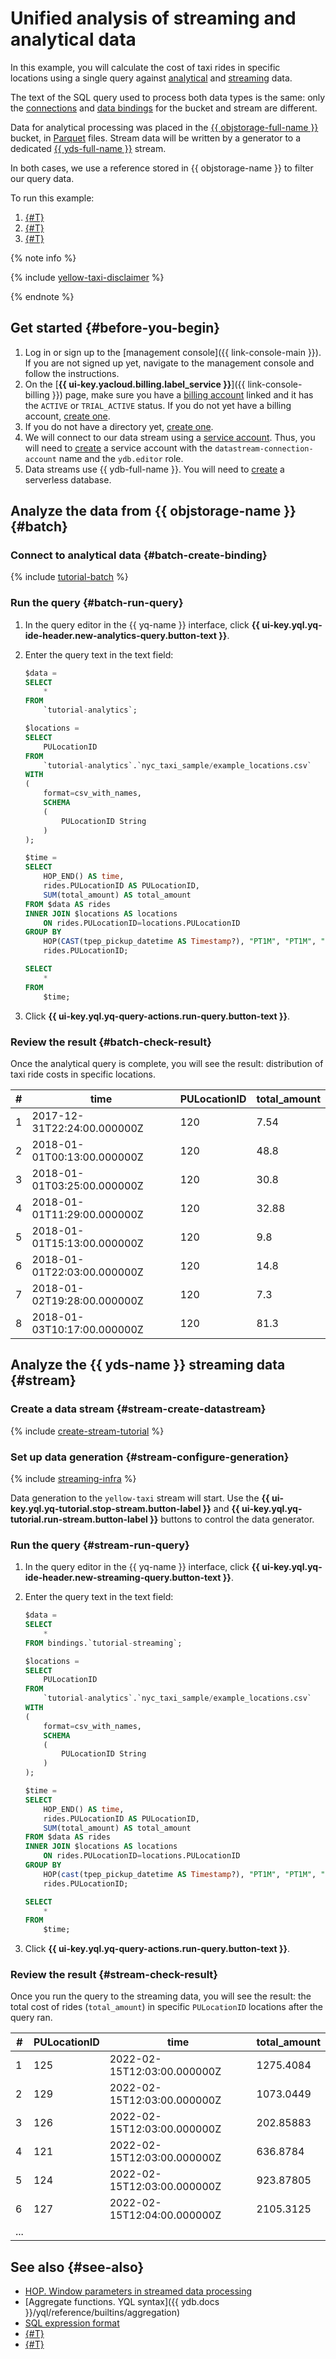 # Unified analysis of streaming and analytical data

In this example, you will calculate the cost of taxi rides in specific locations using a single query against [analytical](../concepts/batch-processing.md) and [streaming](../concepts/stream-processing.md) data.

The text of the SQL query used to process both data types is the same: only the [connections](../concepts/glossary.md#connection) and [data bindings](../concepts/glossary.md#binding) for the bucket and stream are different.

Data for analytical processing was placed in the [{{ objstorage-full-name }}](../../storage/index.yaml) bucket, in [Parquet](https://parquet.apache.org/docs/file-format/) files. Stream data will be written by a generator to a dedicated [{{ yds-full-name }}](../../data-streams/index.yaml) stream.

In both cases, we use a reference stored in {{ objstorage-name }} to filter our query data.

To run this example:

1. [{#T}](#before-you-begin)
1. [{#T}](#batch)
1. [{#T}](#stream)

{% note info %}

{% include [yellow-taxi-disclaimer](../_includes/yellow-taxi-disclaimer.md) %}

{% endnote %}

## Get started {#before-you-begin}

1. Log in or sign up to the [management console]({{ link-console-main }}). If you are not signed up yet, navigate to the management console and follow the instructions.
1. On the [**{{ ui-key.yacloud.billing.label_service }}**]({{ link-console-billing }}) page, make sure you have a [billing account](../../billing/concepts/billing-account.md) linked and it has the `ACTIVE` or `TRIAL_ACTIVE` status. If you do not yet have a billing account, [create one](../../billing/quickstart/index.md#create_billing_account).
1. If you do not have a directory yet, [create one](../../resource-manager/operations/folder/create.md).
1. We will connect to our data stream using a [service account](../../iam/concepts/users/service-accounts.md). Thus, you will need to [create](../../iam/operations/sa/create.md#create-sa) a service account with the `datastream-connection-account` name and the `ydb.editor` role.
1. Data streams use {{ ydb-full-name }}. You will need to [create](../../ydb/quickstart.md#serverless) a serverless database.

## Analyze the data from {{ objstorage-name }} {#batch}

### Connect to analytical data {#batch-create-binding}

{% include [tutorial-batch](../_includes/create-tutorial-batch-infra.md) %}

### Run the query {#batch-run-query}

1. In the query editor in the {{ yq-name }} interface, click **{{ ui-key.yql.yq-ide-header.new-analytics-query.button-text }}**.
1. Enter the query text in the text field:

   ```sql
   $data =
   SELECT
       *
   FROM
       `tutorial-analytics`;

   $locations =
   SELECT
       PULocationID
   FROM
       `tutorial-analytics`.`nyc_taxi_sample/example_locations.csv`
   WITH
   (
       format=csv_with_names,
       SCHEMA
       (
           PULocationID String
       )
   );

   $time =
   SELECT
       HOP_END() AS time,
       rides.PULocationID AS PULocationID,
       SUM(total_amount) AS total_amount
   FROM $data AS rides
   INNER JOIN $locations AS locations
       ON rides.PULocationID=locations.PULocationID
   GROUP BY
       HOP(CAST(tpep_pickup_datetime AS Timestamp?), "PT1M", "PT1M", "PT1M"),
       rides.PULocationID;

   SELECT
       *
   FROM
       $time;
   ```

1. Click **{{ ui-key.yql.yq-query-actions.run-query.button-text }}**.

### Review the result {#batch-check-result}

Once the analytical query is complete, you will see the result: distribution of taxi ride costs in specific locations.

| # | time | PULocationID | total_amount |
| --- | --- | --- | --- |
| 1 | 2017-12-31T22:24:00.000000Z | 120 | 7.54 |
| 2 | 2018-01-01T00:13:00.000000Z | 120 | 48.8 |
| 3 | 2018-01-01T03:25:00.000000Z | 120 | 30.8 |
| 4 | 2018-01-01T11:29:00.000000Z | 120 | 32.88 |
| 5 | 2018-01-01T15:13:00.000000Z | 120 | 9.8 |
| 6 | 2018-01-01T22:03:00.000000Z | 120 | 14.8 |
| 7 | 2018-01-02T19:28:00.000000Z | 120 | 7.3 |
| 8 | 2018-01-03T10:17:00.000000Z | 120 | 81.3 |

## Analyze the {{ yds-name }} streaming data {#stream}

### Create a data stream {#stream-create-datastream}

{% include [create-stream-tutorial](../../_includes/data-streams/create-stream-tutorial.md) %}

### Set up data generation {#stream-configure-generation}

{% include [streaming-infra](../_includes/create-tutorial-streaming-infra.md) %}

Data generation to the `yellow-taxi` stream will start. Use the **{{ ui-key.yql.yq-tutorial.stop-stream.button-label }}** and **{{ ui-key.yql.yq-tutorial.run-stream.button-label }}** buttons to control the data generator.

### Run the query {#stream-run-query}

1. In the query editor in the {{ yq-name }} interface, click **{{ ui-key.yql.yq-ide-header.new-streaming-query.button-text }}**.
1. Enter the query text in the text field:

   ```sql
   $data =
   SELECT
       *
   FROM bindings.`tutorial-streaming`;

   $locations =
   SELECT
       PULocationID
   FROM
       `tutorial-analytics`.`nyc_taxi_sample/example_locations.csv`
   WITH
   (
       format=csv_with_names,
       SCHEMA
       (
           PULocationID String
       )
   );

   $time =
   SELECT
       HOP_END() AS time,
       rides.PULocationID AS PULocationID,
       SUM(total_amount) AS total_amount
   FROM $data AS rides
   INNER JOIN $locations AS locations
       ON rides.PULocationID=locations.PULocationID
   GROUP BY
       HOP(cast(tpep_pickup_datetime AS Timestamp?), "PT1M", "PT1M", "PT1M"),
       rides.PULocationID;

   SELECT
       *
   FROM
       $time;
   ```

1. Click **{{ ui-key.yql.yq-query-actions.run-query.button-text }}**.

### Review the result {#stream-check-result}

Once you run the query to the streaming data, you will see the result: the total cost of rides (`total_amount`) in specific `PULocationID` locations after the query ran.

| # | PULocationID | time | total_amount |
| --- | --- | --- | --- |
| 1 | 125 | 2022-02-15T12:03:00.000000Z | 1275.4084 |
| 2 | 129 | 2022-02-15T12:03:00.000000Z | 1073.0449 |
| 3 | 126 | 2022-02-15T12:03:00.000000Z | 202.85883 |
| 4 | 121 | 2022-02-15T12:03:00.000000Z | 636.8784 |
| 5 | 124 | 2022-02-15T12:03:00.000000Z | 923.87805 |
| 6 | 127 | 2022-02-15T12:04:00.000000Z | 2105.3125 |
| ... |

## See also {#see-also}

* [HOP. Window parameters in streamed data processing](../concepts/stream-processing-windows.md)
* [Aggregate functions. YQL syntax]({{ ydb.docs }}/yql/reference/builtins/aggregation)
* [SQL expression format](../sources-and-sinks/data-streams-binding.md#model-dannyh)
* [{#T}](../concepts/batch-processing.md)
* [{#T}](../concepts/stream-processing.md)
